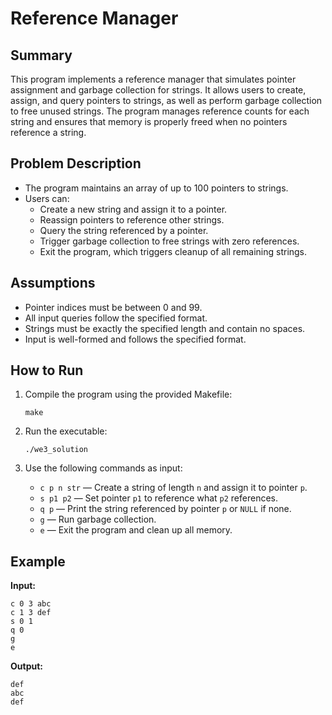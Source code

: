 # Reference Manager

## Summary

This program implements a reference manager that simulates pointer assignment and garbage collection for strings. It allows users to create, assign, and query pointers to strings, as well as perform garbage collection to free unused strings. The program manages reference counts for each string and ensures that memory is properly freed when no pointers reference a string.

## Problem Description

- The program maintains an array of up to 100 pointers to strings.
- Users can:
  - Create a new string and assign it to a pointer.
  - Reassign pointers to reference other strings.
  - Query the string referenced by a pointer.
  - Trigger garbage collection to free strings with zero references.
  - Exit the program, which triggers cleanup of all remaining strings.

## Assumptions

- Pointer indices must be between 0 and 99.
- All input queries follow the specified format.
- Strings must be exactly the specified length and contain no spaces.
- Input is well-formed and follows the specified format.

## How to Run

1. Compile the program using the provided Makefile:
   ```
   make
   ```

2. Run the executable:
   ```
   ./we3_solution
   ```

3. Use the following commands as input:
   - `c p n str` — Create a string of length `n` and assign it to pointer `p`.
   - `s p1 p2` — Set pointer `p1` to reference what `p2` references.
   - `q p` — Print the string referenced by pointer `p` or `NULL` if none.
   - `g` — Run garbage collection.
   - `e` — Exit the program and clean up all memory.

## Example

**Input:**
```
c 0 3 abc
c 1 3 def
s 0 1
q 0
g
e
```

**Output:**
```
def
abc
def
```